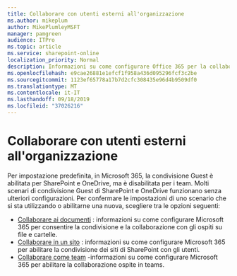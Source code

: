 ```yaml
---
title: Collaborare con utenti esterni all'organizzazione
ms.author: mikeplum
author: MikePlumleyMSFT
manager: pamgreen
audience: ITPro
ms.topic: article
ms.service: sharepoint-online
localization_priority: Normal
description: Informazioni su come configurare Office 365 per la collaborazione con gli utenti guest.
ms.openlocfilehash: e9cae26881e1efcf1f958a436d095296fcf3c2be
ms.sourcegitcommit: 1123ef65778a17b7d2cfc308435e96d4b9509df0
ms.translationtype: MT
ms.contentlocale: it-IT
ms.lasthandoff: 09/18/2019
ms.locfileid: "37026216"
---
```

# <a name="collaborating-with-people-outside-your-organization"></a>Collaborare con utenti esterni all'organizzazione

Per impostazione predefinita, in Microsoft 365, la condivisione Guest è abilitata per SharePoint e OneDrive, ma è disabilitata per i team. Molti scenari di condivisione Guest di SharePoint e OneDrive funzionano senza ulteriori configurazioni. Per confermare le impostazioni di uno scenario che si sta utilizzando o abilitarne una nuova, scegliere tra le opzioni seguenti:

- [Collaborare ai documenti](collaborate-on-documents.md) : informazioni su come configurare Microsoft 365 per consentire la condivisione e la collaborazione con gli ospiti su file e cartelle.
- [Collaborare in un sito](collaborate-in-a-site.md) : informazioni su come configurare Microsoft 365 per abilitare la condivisione dei siti di SharePoint con gli utenti.
- [Collaborare come team](collaborate-as-a-team.md) -informazioni su come configurare Microsoft 365 per abilitare la collaborazione ospite in teams.



